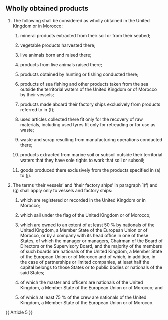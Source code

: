 ## Wholly obtained products

1. The following shall be considered as wholly obtained in the United Kingdom or in Morocco:

    1. mineral products extracted from their soil or from their seabed;

    2. vegetable products harvested there;

    3. live animals born and raised there;

    4. products from live animals raised there;

    5. products obtained by hunting or fishing conducted there;

    6. products of sea fishing and other products taken from the sea outside the territorial waters of the United Kingdom or of Morocco by their vessels;

    7. products made aboard their factory ships exclusively from products referred to in (f);

    8. used articles collected there fit only for the recovery of raw materials, including used tyres fit only for retreading or for use as waste;

    9. waste and scrap resulting from manufacturing operations conducted there;

    10. products extracted from marine soil or subsoil outside their territorial waters that they have sole rights to work that soil or subsoil;

    11. goods produced there exclusively from the products specified in (a) to (j).

2. The terms ‘their vessels’ and ‘their factory ships’ in paragraph 1(f) and (g) shall apply only to vessels and factory ships:

    1. which are registered or recorded in the United Kingdom or in Morocco;

    2. which sail under the flag of the United Kingdom or of Morocco;

    3. which are owned to an extent of at least 50 % by nationals of the United Kingdom, a Member State of the European Union or of Morocco, or by a company with its head office in one of these States, of which the manager or managers, Chairman of the Board of Directors or the Supervisory Board, and the majority of the members of such boards are nationals of the United Kingdom, a Member State of the European Union or of Morocco and of which, in addition, in the case of partnerships or limited companies, at least half the capital belongs to those States or to public bodies or nationals of the said States;

    4. of which the master and officers are nationals of the United Kingdom, a Member State of the European Union or of Morocco; and

    5. of which at least 75 % of the crew are nationals of the United Kingdom, a Member State of the European Union or of Morocco.

{{ Article 5 }}